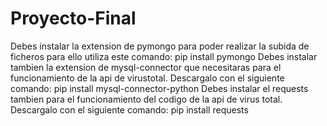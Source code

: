 # Proyecto-Final

Debes instalar la extension de pymongo para poder realizar la subida de ficheros para ello utiliza este comando: pip install pymongo
Debes instalar tambien la extension de mysql-connector que necesitaras para el funcionamiento de la api de virustotal. Descargalo con el siguiente comando: pip install mysql-connector-python
Debes instalar el requests tambien para el funcionamiento del codigo de la api de virus total. Descargalo con el siguiente comando: pip install requests
